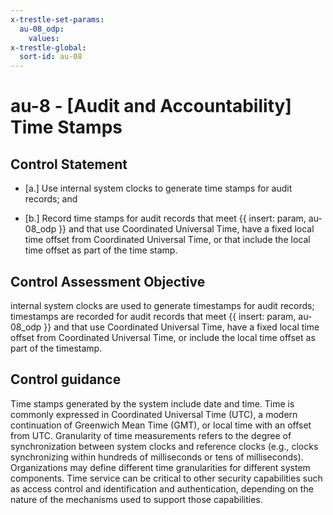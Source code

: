 ```yaml
---
x-trestle-set-params:
  au-08_odp:
    values:
x-trestle-global:
  sort-id: au-08
---
```


# au-8 - \[Audit and Accountability\] Time Stamps

## Control Statement

- \[a.\] Use internal system clocks to generate time stamps for audit records; and

- \[b.\] Record time stamps for audit records that meet {{ insert: param, au-08_odp }} and that use Coordinated Universal Time, have a fixed local time offset from Coordinated Universal Time, or that include the local time offset as part of the time stamp.

## Control Assessment Objective

internal system clocks are used to generate timestamps for audit records;
timestamps are recorded for audit records that meet {{ insert: param, au-08_odp }} and that use Coordinated Universal Time, have a fixed local time offset from Coordinated Universal Time, or include the local time offset as part of the timestamp.

## Control guidance

Time stamps generated by the system include date and time. Time is commonly expressed in Coordinated Universal Time (UTC), a modern continuation of Greenwich Mean Time (GMT), or local time with an offset from UTC. Granularity of time measurements refers to the degree of synchronization between system clocks and reference clocks (e.g., clocks synchronizing within hundreds of milliseconds or tens of milliseconds). Organizations may define different time granularities for different system components. Time service can be critical to other security capabilities such as access control and identification and authentication, depending on the nature of the mechanisms used to support those capabilities.

